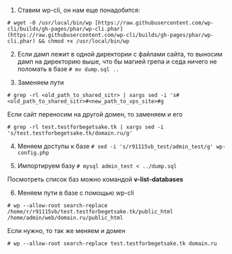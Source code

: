 
1. Ставим wp-cli, он нам еще понадобится:
```
# wget -O /usr/local/bin/wp [https://raw.githubusercontent.com/wp-cli/builds/gh-pages/phar/wp-cli.phar](https://raw.githubusercontent.com/wp-cli/builds/gh-pages/phar/wp-cli.phar) && chmod +x /usr/local/bin/wp
```

2. Если дамп лежит в одной директории с файлами сайта, то выносим дамп на директорию выше, что бы магией грепа и седа ничего не поломать в базе
```# mv dump.sql ..```

3. Заменяем пути
```
# grep -rl <old_path_to_shared_sitr> | xargs sed -i 's#<old_path_to_shared_sitr>#<new_path_to_vps_site>#g
```

Если сайт переносим на другой домен, то заменяем и его

`# grep -rl test.testforbegetsake.tk | xargs sed -i 's/test.testforbegetsake.tk/domain.ru/g'`

4. Меняем доступы к базе
`# sed -i 's/r91115vb_test/admin_test/g' wp-config.php`

5. Импортируем базу
`# mysql admin_test < ../dump.sql`

Посмотреть список баз можно командой **v-list-databases**

6. Меняем пути в базе с помощью wp-cli

`# wp --allow-root search-replace /home/r/r91115vb/test.testforbegetsake.tk/public_html /home/admin/web/domain.ru/public_html`

Если нужно, то так же меняем и домен

`# wp --allow-root search-replace test.testforbegetsake.tk domain.ru`